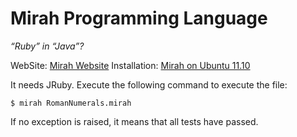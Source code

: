 # Mirah Programming Language

*“Ruby” in “Java”?*

WebSite: [Mirah Website](http://www.mirah.org/)
Installation: [Mirah on Ubuntu 11.10](http://www.frodsan.com/2011/12/08/installing-jruby-ubuntu-1110.html)

It needs JRuby. Execute the following command to execute the file:

    $ mirah RomanNumerals.mirah

If no exception is raised, it means that all tests have passed.
